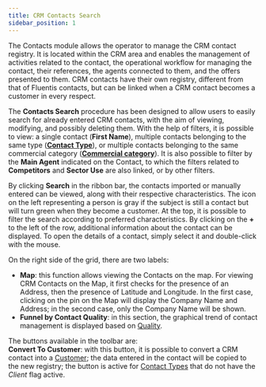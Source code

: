 ```yaml
---
title: CRM Contacts Search 
sidebar_position: 1
---
```


The Contacts module allows the operator to manage the CRM contact registry. It is located within the CRM area and enables the management of activities related to the contact, the operational workflow for managing the contact, their references, the agents connected to them, and the offers presented to them. CRM contacts have their own registry, different from that of Fluentis contacts, but can be linked when a CRM contact becomes a customer in every respect.

The **Contacts Search** procedure has been designed to allow users to easily search for already entered CRM contacts, with the aim of viewing, modifying, and possibly deleting them. 
With the help of filters, it is possible to view: a single contact (**First Name**), multiple contacts belonging to the same type ([**Contact Type**](/docs/configurations/tables/crm/contacts/contact-type/)), or multiple contacts belonging to the same commercial category ([**Commercial category**](/docs/configurations/tables/crm/contacts/commercial-category/)). It is also possible to filter by the **Main Agent** indicated on the Contact, to which the filters related to **Competitors** and **Sector Use** are also linked, or by other filters.

By clicking **Search** in the ribbon bar, the contacts imported or manually entered can be viewed, along with their respective characteristics. The icon on the left representing a person is gray if the subject is still a contact but will turn green when they become a customer. At the top, it is possible to filter the search according to preferred characteristics. By clicking on the **+** to the left of the row, additional information about the contact can be displayed. 
To open the details of a contact, simply select it and double-click with the mouse.       

On the right side of the grid, there are two labels:
- **Map**: this function allows viewing the Contacts on the map. For viewing CRM Contacts on the Map, it first checks for the presence of an Address, then the presence of Latitude and Longitude. In the first case, clicking on the pin on the Map will display the Company Name and Address; in the second case, only the Company Name will be shown.     
- **Funnel by Contact Quality**: in this section, the graphical trend of contact management is displayed based on [Quality](/docs/configurations/tables/crm/contacts/contact-quality).

The buttons available in the toolbar are:       
**Convert To Customer**: with this button, it is possible to convert a CRM contact into a [Customer](/docs/erp-home/registers/contacts/create-new-contact/general); the data entered in the contact will be copied to the new registry; the button is active for [Contact Types](/docs/configurations/tables/crm/contacts/contact-type) that do not have the *Client* flag active.